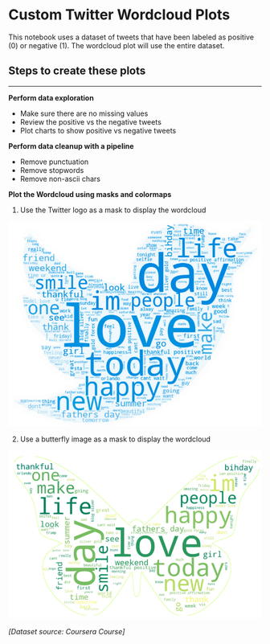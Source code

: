 
# Custom Twitter Wordcloud Plots


This notebook uses a dataset of tweets that have been labeled as positive (0) or negative (1). The wordcloud plot will use the entire dataset.

## Steps to create these plots
---

**Perform data exploration**

* Make sure there are no missing values
* Review the positive vs the negative tweets
* Plot charts to show positive vs negative tweets


**Perform data cleanup with a pipeline**

* Remove punctuation
* Remove stopwords
* Remove non-ascii chars

**Plot the Wordcloud using masks and colormaps**

1. Use the Twitter logo as a mask to display the wordcloud
<P>

![Alt text](creadted-wordcloud-images/blue-bird-twitter-wordcloud.png)

2. Use a butterfly image as a mask to display the wordcloud

<P>

![Alt text](creadted-wordcloud-images/green-butterfly-twitter-wordcloud.png)







<em> [Dataset source: Coursera Course] </em>
